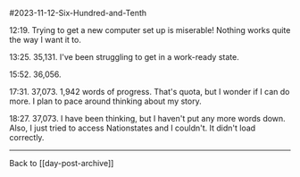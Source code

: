 #2023-11-12-Six-Hundred-and-Tenth

12:19. Trying to get a new computer set up is miserable! Nothing works quite the way I want it to.

13:25.  35,131.  I've been struggling to get in a work-ready state.

15:52.  36,056.

17:31.  37,073.  1,942 words of progress.  That's quota, but I wonder if I can do more.  I plan to pace around thinking about my story.

18:27.  37,073.  I have been thinking, but I haven't put any more words down.  Also, I just tried to access Nationstates and I couldn't.  It didn't load correctly.

---
Back to [[day-post-archive]]